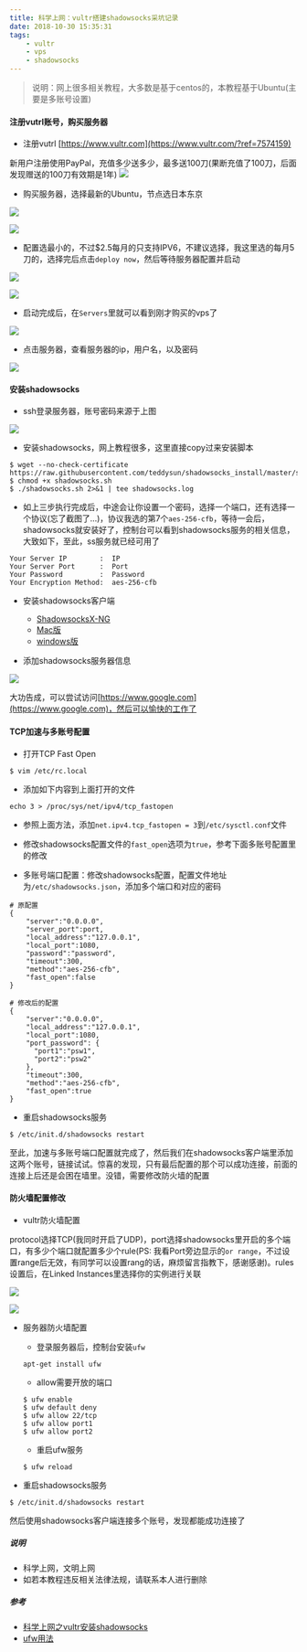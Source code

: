 ```yaml
---
title: 科学上网：vultr搭建shadowsocks采坑记录
date: 2018-10-30 15:35:31
tags:  
    - vultr
    - vps
    - shadowsocks
---
```


> 说明：网上很多相关教程，大多数是基于centos的，本教程基于Ubuntu(主要是多账号设置)

#### 注册vutrl账号，购买服务器

- 注册vutrl [https://www.vultr.com](https://www.vultr.com/?ref=7574159)

<!-- more -->

新用户注册使用PayPal，充值多少送多少，最多送100刀(果断充值了100刀，后面发现赠送的100刀有效期是1年)
![](/images/2018-10/30-1.png)

- 购买服务器，选择最新的Ubuntu，节点选日本东京

![](/images/2018-10/30-2.png)

![](/images/2018-10/30-3.png)

- 配置选最小的，不过$2.5每月的只支持IPV6，不建议选择，我这里选的每月5刀的，选择完后点击`deploy now`，然后等待服务器配置并启动

![](/images/2018-10/30-4.png)

![](/images/2018-10/30-5.png)

- 启动完成后，在`Servers`里就可以看到刚才购买的vps了

![](/images/2018-10/30-6.png)

- 点击服务器，查看服务器的ip，用户名，以及密码

![](/images/2018-10/30-7.png)

#### 安装shadowsocks

- ssh登录服务器，账号密码来源于上图

![](/images/2018-10/30-8.png)

- 安装shadowsocks，网上教程很多，这里直接copy过来安装脚本
```
$ wget --no-check-certificate https://raw.githubusercontent.com/teddysun/shadowsocks_install/master/shadowsocks.sh
$ chmod +x shadowsocks.sh
$ ./shadowsocks.sh 2>&1 | tee shadowsocks.log
```

- 如上三步执行完成后，中途会让你设置一个密码，选择一个端口，还有选择一个协议(忘了截图了...)，协议我选的第7个`aes-256-cfb`，等待一会后，shadowsocks就安装好了，控制台可以看到shadowsocks服务的相关信息，大致如下，至此，ss服务就已经可用了
```
Your Server IP        :  IP
Your Server Port      :  Port
Your Password         :  Password
Your Encryption Method:  aes-256-cfb
```

- 安装shadowsocks客户端
  - [ShadowsocksX-NG](https://github.com/qinyuhang/ShadowsocksX-NG-R/releases)
  - [Mac版](https://sourceforge.net/projects/shadowsocksgui/)
  - [windows版](https://github.com/shadowsocks/shadowsocks-windows/releases)

- 添加shadowsocks服务器信息

![](/images/2018-10/30-9.png)

大功告成，可以尝试访问[https://www.google.com](https://www.google.com)，然后可以愉快的工作了

#### TCP加速与多账号配置
- 打开TCP Fast Open
```
$ vim /etc/rc.local

```
- 添加如下内容到上面打开的文件
```
echo 3 > /proc/sys/net/ipv4/tcp_fastopen
```

- 参照上面方法，添加`net.ipv4.tcp_fastopen = 3`到`/etc/sysctl.conf`文件

- 修改shadowsocks配置文件的`fast_open`选项为`true`，参考下面多账号配置里的修改

- 多账号端口配置：修改shadowsocks配置，配置文件地址为`/etc/shadowsocks.json`，添加多个端口和对应的密码
```
# 原配置
{
    "server":"0.0.0.0",
    "server_port":port,
    "local_address":"127.0.0.1",
    "local_port":1080,
    "password":"password",
    "timeout":300,
    "method":"aes-256-cfb",
    "fast_open":false
}

# 修改后的配置
{
    "server":"0.0.0.0",
    "local_address":"127.0.0.1",
    "local_port":1080,
    "port_password": {
      "port1":"psw1",
      "port2":"psw2"
    },
    "timeout":300,
    "method":"aes-256-cfb",
    "fast_open":true
}
```

- 重启shadowsocks服务
```
$ /etc/init.d/shadowsocks restart
```
至此，加速与多账号端口配置就完成了，然后我们在shadowsocks客户端里添加这两个账号，链接试试。惊喜的发现，只有最后配置的那个可以成功连接，前面的连接上后还是会困在墙里。没错，需要修改防火墙的配置

#### 防火墙配置修改
- vultr防火墙配置

protocol选择TCP(我同时开启了UDP)，port选择shadowsocks里开启的多个端口，有多少个端口就配置多少个rule(PS: 我看Port旁边显示的`or range`，不过设置range后无效，有同学可以设置rang的话，麻烦留言指教下，感谢感谢)。rules设置后，在Linked Instances里选择你的实例进行关联

![](/images/2018-10/30-10.png)

![](/images/2018-10/30-11.png)

- 服务器防火墙配置
  - 登录服务器后，控制台安装`ufw`
  ```
  apt-get install ufw
  ```
  - allow需要开放的端口
  ```
  $ ufw enable
  $ ufw default deny
  $ ufw allow 22/tcp
  $ ufw allow port1
  $ ufw allow port2
  ```
  - 重启ufw服务
  ```
  $ ufw reload
  ```

- 重启shadowsocks服务
```
$ /etc/init.d/shadowsocks restart
```

然后使用shadowsocks客户端连接多个账号，发现都能成功连接了

##### 说明
- 科学上网，文明上网
- 如若本教程违反相关法律法规，请联系本人进行删除

##### 参考
- [科学上网之vultr安装shadowsocks](https://medium.com/@zoomyale/%E7%A7%91%E5%AD%A6%E4%B8%8A%E7%BD%91%E7%9A%84%E7%BB%88%E6%9E%81%E5%A7%BF%E5%8A%BF-%E5%9C%A8-vultr-vps-%E4%B8%8A%E6%90%AD%E5%BB%BA-shadowsocks-fd57c807d97e)
- [ufw用法](https://www.cnblogs.com/sweet521/p/5733466.html)